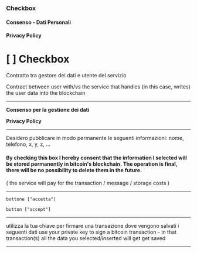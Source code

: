 ### Checkbox 
#### Consenso - Dati Personali
#### Privacy Policy

# [ ] Checkbox 

Contratto tra gestore dei dati e utente del servizio 

Contract between user with/vs the service that handles (in this case, writes) the user data into the blockchain

---

**Consenso per la gestione dei dati**

**Privacy Policy**

---

Desidero pubblicare in modo permanente le seguenti informazioni: nome, telefono, x, y, z, ... 

#### **By checking this box I hereby consent that the information I selected will be stored permanently in bitcoin's blockchain. The operation is final, there will be no possibility to delete them in the future.**


( the service will pay for the transaction / message / storage costs ) 


---

    bottone ["accetta"]

    button ["accept"]

---

utilizza la tua chiave per firmare una transazione dove vengono salvati i seguenti dati
use your private key to sign a bitcoin transaction - in that transaction(s) all the data you selected/inserted will get get saved

---


